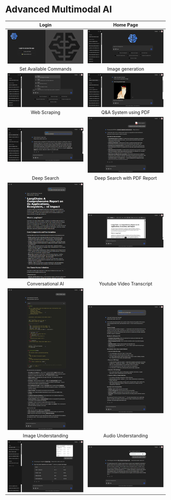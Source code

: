 # Advanced Multimodal AI

| Login                                                              | Home Page                                                          |
|:------------------------------------------------------------------:|:------------------------------------------------------------------:|
|![App Screenshot](public/screenshots/assistant-login.png)           |![App Screenshot](public/screenshots/assistant-home.png)            |
| Set Available Commands                                             | Image generation                                                   |
|![App Screenshot](public/screenshots/assistant-commands.png)        |![App Screenshot](public/screenshots/assistant-image-generation.png)| 
| Web Scraping                                                       | Q&A System using PDF                                               |
|![App Screenshot](public/screenshots/assistant-scrape-link.png)     |![App Screenshot](public/screenshots/assistant-question-answer-pdf.png)|
| Deep Search                                                        | Deep Search with PDF Report                                        |
|![App Screenshot](public/screenshots/assistant-deep-search-copy.png)|![App Screenshot](public/screenshots/assistant-deep-search-pdf.png) |
| Conversational AI                                                  | Youtube Video Transcript                                           |
|![App Screenshot](public/screenshots/assistant-conversational-ai.png)|![App Screenshot](public/screenshots/assistant-youtube-video.png)  |
| Image Understanding                                                | Audio Understanding                                                |
![App Screenshot](public/screenshots/assistant-image-understand.png) |![App Screenshot](public/screenshots/assistant-audio-understand.png)|